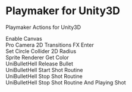 # Playmaker for Unity3D
Playmaker Actions for Unity3D

Enable Canvas
<br>
Pro Camera 2D Transitions FX Enter
<br>
Set Circle Collider 2D Radius
<br>
Sprite Renderer Get Color
<br>
UniBulletHell Release Bullet
<br>
UniBulletHell Start Shot Routine
<br>
UniBulletHell Stop Shot Routine
<br>
UniBulletHell Stop Shot Routine And Playing Shot
